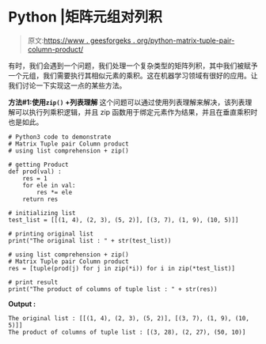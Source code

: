 # Python |矩阵元组对列积

> 原文:[https://www . geesforgeks . org/python-matrix-tuple-pair-column-product/](https://www.geeksforgeeks.org/python-matrix-tuple-pair-column-product/)

有时，我们会遇到一个问题，我们处理一个复杂类型的矩阵列积，其中我们被赋予一个元组，我们需要执行其相似元素的乘积。这在机器学习领域有很好的应用。让我们讨论一下实现这一点的某些方法。

**方法#1:使用`zip()` +列表理解**
这个问题可以通过使用列表理解来解决，该列表理解可以执行列乘积逻辑，并且 zip 函数用于绑定元素作为结果，并且在垂直乘积时也是如此。

```
# Python3 code to demonstrate
# Matrix Tuple pair Column product
# using list comprehension + zip()

# getting Product 
def prod(val) : 
    res = 1 
    for ele in val: 
        res *= ele 
    return res  

# initializing list 
test_list = [[(1, 4), (2, 3), (5, 2)], [(3, 7), (1, 9), (10, 5)]]

# printing original list
print("The original list : " + str(test_list))

# using list comprehension + zip()
# Matrix Tuple pair Column product
res = [tuple(prod(j) for j in zip(*i)) for i in zip(*test_list)]

# print result
print("The product of columns of tuple list : " + str(res))
```

**Output :**

```
The original list : [[(1, 4), (2, 3), (5, 2)], [(3, 7), (1, 9), (10, 5)]]
The product of columns of tuple list : [(3, 28), (2, 27), (50, 10)]

```
